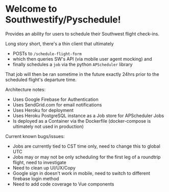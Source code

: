 # Welcome to Southwestify/Pyschedule!

Provides an ability for users to schedule their Southwest flight check-ins. 

Long story short, there's a thin client that ultimately 
  - POSTs to `/schedule-flight-form` 
  - which then queries SW's API (via mobile user agent mocking) and 
  - finally schedules a `job` via the python `APScheduler` library
  
  That job will then be ran sometime in the future exactly 24hrs prior to the scheduled flight's departure time.
  
  
  Architecture notes:
  - Uses Google Firebase for Authentication
  - Uses SendGrid.com for email notifications
  - Uses Heroku for deployment
  - Uses Heroku PostgreSQL instance as a Job store for APScheduler Jobs
  - Is deployed as a Container via the Dockerfile (docker-compose is ultimately not used in production)
  
  
  Current known bugs/issues:
  - Jobs are currently tied to CST time only, need to change this to global UTC
  - Jobs may or may not be only scheduling for the first leg of a roundtrip flight, need to investigate
  - Need to clean up UI/UX/Copy
  - Google sign in doesn't work in mobile, need to switch to different firebase login method
  - Need to add code coverage to Vue components
